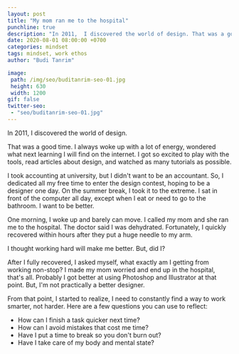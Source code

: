 ```yaml
---
layout: post
title: "My mom ran me to the hospital"
punchline: true
description: "In 2011,  I discovered the world of design. That was a good time. I always woke up with a lot of energy, wondered what next learning I will find on the internet. I got so excited to play with the tools, read articles about design, and watched as many tutorials as possible."
date: 2020-08-01 08:00:00 +0700
categories: mindset
tags: mindset, work ethos
author: "Budi Tanrim"

image:
 path: /img/seo/buditanrim-seo-01.jpg
 height: 630
 width: 1200
gif: false
twitter-seo: 
 - "seo/buditanrim-seo-01.jpg"
---
```


In 2011,  I discovered the world of design.

That was a good time. I always woke up with a lot of energy, wondered what next learning I will find on the internet. I got so excited to play with the tools, read articles about design, and watched as many tutorials as possible.

I took accounting at university, but I didn't want to be an accountant. So, I dedicated all my free time to enter the design contest, hoping to be a designer one day. On the summer break, I took it to the extreme. I sat in front of the computer all day, except when I eat or need to go to the bathroom. I want to be better.

One morning, I woke up and barely can move. I called my mom and she ran me to the hospital. The doctor said I was dehydrated. Fortunately, I quickly recovered within hours after they put a huge needle to my arm.

I thought working hard will make me better. But, did I?

After I fully recovered, I asked myself, what exactly am I getting from working non-stop? I made my mom worried and end up in the hospital, that's all. Probably I got better at using Photoshop and Illustrator at that point. But, I'm not practically a better designer.

From that point, I started to realize, I need to constantly find a way to work smarter, not harder. Here are a few questions you can use to reflect:

- How can I finish a task quicker next time?
- How can I avoid mistakes that cost me time?
- Have I put a time to break so you don't burn out?
- Have I take care of my body and mental state?

